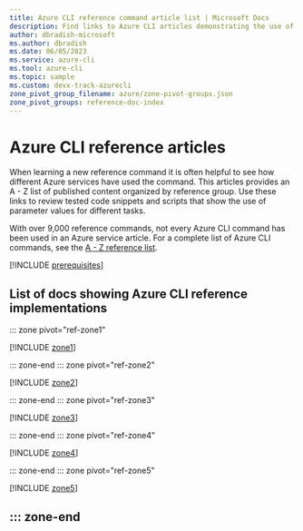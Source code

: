 ```yaml
---
title: Azure CLI reference command article list | Microsoft Docs
description: Find links to Azure CLI articles demonstrating the use of reference commands.  Search by Azure service or command name..
author: dbradish-microsoft
ms.author: dbradish
ms.date: 06/05/2023
ms.service: azure-cli
ms.tool: azure-cli
ms.topic: sample 
ms.custom: devx-track-azurecli
zone_pivot_group_filename: azure/zone-pivot-groups.json
zone_pivot_groups: reference-doc-index
---
```

<!-- This article is autogenerated. To change the "Sample name" column value, modify the H1 of the article.-->

# Azure CLI reference articles

When learning a new reference command it is often helpful to see how different Azure services have used the command.  This articles provides an A - Z list of published content organized by reference group. Use these links to review tested code snippets and scripts that show the use of parameter values for different tasks.

With over 9,000 reference commands, not every Azure CLI command has been used in an Azure service article. For a complete list of Azure CLI commands, see the [A - Z reference list](/cli/azure/reference-index).

[!INCLUDE [prerequisites](~/articles/reusable-content/azure-cli/azure-cli-prepare-your-environment.md)]

## List of docs showing Azure CLI reference implementations

::: zone pivot="ref-zone1"

[!INCLUDE [zone1](includes/reference-docs-zone1.md)]

::: zone-end
::: zone pivot="ref-zone2"

[!INCLUDE [zone2](includes/reference-docs-zone2.md)]

::: zone-end
::: zone pivot="ref-zone3"

[!INCLUDE [zone3](includes/reference-docs-zone3.md)]

::: zone-end
::: zone pivot="ref-zone4"

[!INCLUDE [zone4](includes/reference-docs-zone4.md)]

::: zone-end
::: zone pivot="ref-zone5"

[!INCLUDE [zone5](includes/reference-docs-zone5.md)]

::: zone-end
---
